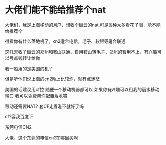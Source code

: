 # 大佬们能不能给推荐个nat


大佬们，我是上海移动的用户，想收个碳云的nat,可是品种太多看花了眼，能不能给推荐个

得看你有什么落地机了，cn2适合电信，毛子、软银等适合联通

这几天收了碳云的郑州和鞍山联通，自用鞍山转毛子，郑州的暂用不上，有兴趣可以亏点钱转让给你

我一般用的是美国的机子

但是听他们说上海的cn2晚上比较炸，就有点迷茫

美国的话建议用cf拉 随便一个移动机器都可以 如果你有兴趣可以租我的丽水移动端口 我可以免费帮你配置落地端

移动还需要NAT? 套CF走香港不就好了吗

cf?容我百度下

东莞电信CN2

大佬，这个东莞的电信cn2在哪里买啊<br />


